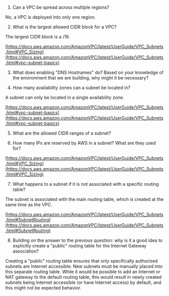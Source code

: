 1. Can a VPC be spread across multiple regions?

No, a VPC is deployed into only one region.

2. What is the largest allowed CIDR block for a VPC?

The largest CIDR block is a /16.

[https://docs.aws.amazon.com/AmazonVPC/latest/UserGuide/VPC_Subnets.html#VPC_Sizing](https://docs.aws.amazon.com/AmazonVPC/latest/UserGuide/VPC_Subnets.html#vpc-subnet-basics)

3. What does enabling "DNS Hostnames" do? Based on your knowledge of the environment that we are building, why might it be necessary?

4. How many availability zones can a subnet be located in?

A subnet can only be located in a single availability zone.

[https://docs.aws.amazon.com/AmazonVPC/latest/UserGuide/VPC_Subnets.html#vpc-subnet-basics](https://docs.aws.amazon.com/AmazonVPC/latest/UserGuide/VPC_Subnets.html#vpc-subnet-basics)

5. What are the allowed CIDR ranges of a subnet?

6. How many IPs are reserved by AWS in a subnet? What are they used for?

[https://docs.aws.amazon.com/AmazonVPC/latest/UserGuide/VPC_Subnets.html#VPC_Sizing](https://docs.aws.amazon.com/AmazonVPC/latest/UserGuide/VPC_Subnets.html#VPC_Sizing)

7. What happens to a subnet if it is not associated with a specific routing table?

The subnet is associated with the main routing table, which is created at the same time as the VPC.

[https://docs.aws.amazon.com/AmazonVPC/latest/UserGuide/VPC_Subnets.html#SubnetRouting](https://docs.aws.amazon.com/AmazonVPC/latest/UserGuide/VPC_Subnets.html#SubnetRouting)

8. Building on the answer to the previous question: why is it a good idea to explicitly create a "public" routing table for the Internet Gateway association?

Creating a "public" routing table ensures that only specifically authorized subnets are Internet accessible. New subnets must be manually placed into this separate routing table. While it would be possible to add an Internet or NAT gateway to the default routing table, this would result in newly created subnets being Internet accessible (or have Internet access) by default, and this might not be expected behavior.
